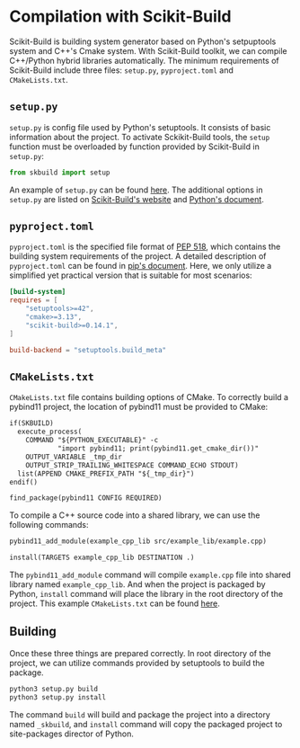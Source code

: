# Compilation with Scikit-Build
Scikit-Build is building system generator based on Python's setpuptools system and C++'s Cmake system. With Scikit-Build toolkit, we can compile C++/Python hybrid libraries automatically. The minimum requirements of Scikit-Build include three files: `setup.py`, `pyproject.toml` and `CMakeLists.txt`.

## `setup.py`
`setup.py` is config file used by Python's setuptools. It consists of basic information about the project. To activate Sckikit-Build tools, the `setup` function must be overloaded by function provided by Scikit-Build in `setup.py`:
```python
from skbuild import setup
```
An example of `setup.py` can be found [here](https://github.com/yaozhenghangma/hybrid_programming/blob/main/setup.py). The additional options in `setup.py` are listed on [Scikit-Build's website](https://scikit-build.readthedocs.io/en/latest/usage.html#setup-options) and [Python's document](https://docs.python.org/3/distutils/setupscript.html).

## `pyproject.toml`
`pyproject.toml` is the specified file format of [PEP 518](https://peps.python.org/pep-0518/), which contains the building system requirements of the project. A detailed description of `pyproject.toml` can be found in [pip's document](https://pip.pypa.io/en/stable/reference/build-system/pyproject-toml/). Here, we only utilize a simplified yet practical version that is suitable for most scenarios:
```toml
[build-system]
requires = [
    "setuptools>=42",
    "cmake>=3.13",
    "scikit-build>=0.14.1",
]

build-backend = "setuptools.build_meta"
```

## `CMakeLists.txt`
`CMakeLists.txt` file contains building options of CMake. To correctly build a pybind11 project, the location of pybind11 must be provided to CMake:
```txt
if(SKBUILD)
  execute_process(
    COMMAND "${PYTHON_EXECUTABLE}" -c
            "import pybind11; print(pybind11.get_cmake_dir())"
    OUTPUT_VARIABLE _tmp_dir
    OUTPUT_STRIP_TRAILING_WHITESPACE COMMAND_ECHO STDOUT)
  list(APPEND CMAKE_PREFIX_PATH "${_tmp_dir}")
endif()

find_package(pybind11 CONFIG REQUIRED)
```
To compile a C++ source code into a shared library, we can use the following commands:
```txt
pybind11_add_module(example_cpp_lib src/example_lib/example.cpp)

install(TARGETS example_cpp_lib DESTINATION .)
```
The `pybind11_add_module` command will compile `example.cpp` file into shared library named `example_cpp_lib`. And when the project is packaged by Python, `install` command will place the library in the root directory of the project.
This example `CMakeLists.txt` can be found [here](https://github.com/yaozhenghangma/hybrid_programming/blob/main/CMakeLists.txt).

## Building
Once these three things are prepared correctly. In root directory of the project, we can utilize commands provided by setuptools to build the package.
```bash
python3 setup.py build
python3 setup.py install
```
The command `build` will build and package the project into a directory named `_skbuild`, and `install` command will copy the packaged project to site-packages director of Python.